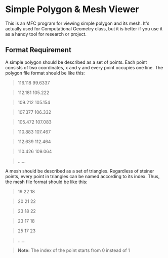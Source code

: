 Simple Polygon & Mesh Viewer
===============================

This is an MFC program for viewing simple polygon and its mesh. It's actually used for Computational Geometry class, but it is better if you use it as a handy tool for research or project.

Format Requirement
------------------
A simple polygon should be described as a set of points. Each point consists of two coordinates, x and y and every point occupies one line. The polygon file format should be like this:
> 116.118 99.6337

> 112.181 105.222

> 109.212 105.154

> 107.377 106.332

> 105.472 107.083

> 110.883 107.467

> 112.639 112.464

> 110.426 109.064

> ......

A mesh should be described as a set of triangles. Regardless of steiner points, every point in triangles can be named according to its index. Thus, the mesh file format should be like this:
> 19 22 18

> 20 21 22

> 23 18 22

> 23 17 18

> 25 17 23

> ......

> **Note:** The index of the point starts from 0 instead of 1
